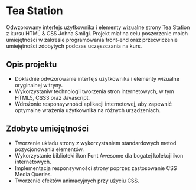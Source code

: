 # Tea Station
Odwzorowany interfejs użytkownika i elementy wizualne strony Tea Station z kursu HTML & CSS Johna Smilgi. Projekt miał na celu poszerzenie moich umiejętności w zakresie programowania front-end oraz przećwiczenie umiejętności zdobytych podczas uczęszczania na kurs. 

## Opis projektu
- Dokładnie odwzorowanie interfejs użytkownika i elementy wizualne oryginalnej witryny.
- Wykorzystaniw technologii tworzenia stron internetowych, w tym HTML5, CSS3 oraz Javascript.
- Wdrożonie responsywności aplikacji internetowej, aby zapewnić optymalne wrażenia użytkownika na różnych urządzeniach.

## Zdobyte umiejętności
- Tworzenie układu strony z wykorzystaniem standardowych metod pozycjonowania elementów.
- Wykorzystanie biblioteki ikon Font Awesome dla bogatej kolekcji ikon internetowych.
- Implementacja responsywności strony poprzez zastosowanie CSS Media Queries.
- Tworzenie efektów animacyjnych przy użyciu CSS.

